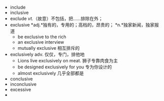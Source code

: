 - include
- inclusive
- exclude *vt.*（故意）不包括，把……排除在外；
- exclusive *adj.*独有的，专用的；高档的，昂贵的； *n.*独家新闻，独家报道
	- be exclusive to the rich
	- an exclusive interview
	- mutually exclusive 相互排斥的
- exclusively adv. 仅仅，专门，排他地
	- Lions live exclusively on meat. 狮子专靠肉食为主
	- be designed exclusively for you 专为你设计的
	- almost exclusively 几乎全部都是
- conclusive
- inconclusive
- excessive
-